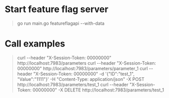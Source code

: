 # Start feature flag server

> go run main.go featureflagapi --with-data


# Call examples

> curl --header "X-Session-Token: 00000000" http://localhost:7983/parameters
> curl --header "X-Session-Token: 00000000" http://localhost:7983/parameters/parameter_1
> curl --header "X-Session-Token: 00000000" -d '{"ID":"test_1", "Value":"1111"}' -H "Content-Type: application/json" -X POST http://localhost:7983/parameters/test_1
> curl --header "X-Session-Token: 00000000" -X DELETE http://localhost:7983/parameters/test_1